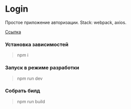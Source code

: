 # Login
Простое приложение авторизации. Stack: webpack, axios.

[Ссылка]()

### Установка зависимостей
> npm i

### Запуск в режиме разработки
> npm run dev

### Собрать билд
> npm run build 